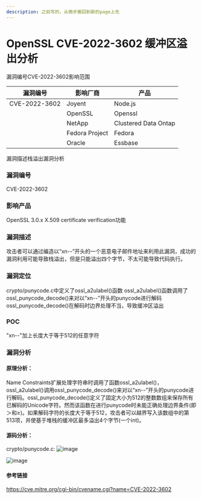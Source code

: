 ```yaml
---
description: 之前写的，从微步搬回到新的page上先
---
```


# OpenSSL CVE-2022-3602 缓冲区溢出分析

漏洞编号CVE-2022-3602影响范围

| 漏洞编号          | 影响厂商           | 产品                   |
| ------------- | -------------- | -------------------- |
| CVE-2022-3602 | Joyent         | Node.js              |
|               | OpenSSL        | Openssl              |
|               | NetApp         | Clustered Data Ontap |
|               | Fedora Project | Fedora               |
|               | Oracle         | Essbase              |

漏洞描述栈溢出漏洞分析

### 漏洞编号

CVE-2022-3602

### 影响产品

OpenSSL 3.0.x
X.509 certificate verification功能

### 漏洞描述
攻击者可以通过编造以“xn--”开头的一个恶意电子邮件地址来利用此漏洞，成功的漏洞利用可能导致栈溢出，但是只能溢出四个字节，不太可能导致代码执行。
### 漏洞定位
crypto/punycode.c中定义了ossl_a2ulabel()函数
ossl_a2ulabel()函数调用了ossl_punycode_decode()来对以“xn--”开头的punycode进行解码
ossl_punycode_decode()在解码时边界处理不当，导致缓冲区溢出
### POC
"xn--"加上长度大于等于512的任意字符
### 漏洞分析
#### 原理分析：
Name Constraints扩展处理字符串时调用了函数ossl_a2ulabel()，ossl_a2ulabel()调用ossl_punycode_decode()来对以“xn--”开头的punycode进行解码。ossl_punycode_decode()定义了固定大小为512的整数数组来保存所有已解码的Unicode字符。然而该函数在进行punycode时未能正确处理边界条件(即＞和≥)。如果解码字符的长度大于等于512，攻击者可以越界写入该数组中的第513项，并使基于堆栈的缓冲区最多溢出4个字节(一个int)。
#### 源码分析：
 crypto/punycode.c:
 ![image](https://github.com/user-attachments/assets/b749ec57-1a66-4925-8176-56ed88ae1db9)

![image](https://github.com/user-attachments/assets/0f5cd011-5266-437c-ad1a-a1e113486238)


#### 参考链接
https://cve.mitre.org/cgi-bin/cvename.cgi?name=CVE-2022-3602

